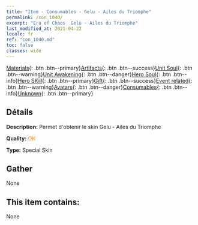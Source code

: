 ```yaml
---
title: "Item - Consumables - Gelu - Ailes du Triomphe"
permalink: /con_1040/
excerpt: "Era of Chaos  Gelu - Ailes du Triomphe"
last_modified_at: 2021-04-22
locale: fr
ref: "con_1040.md"
toc: false
classes: wide
---
```

 [Materials](/ItemsFR/){: .btn .btn--primary}[Artifacts](/ItemsFR/Artifacts/){: .btn .btn--success}[Unit Soul](/ItemsFR/UnitSoul/){: .btn .btn--warning}[Unit Awakening](/ItemsFR/UnitAwakening/){: .btn .btn--danger}[Hero Soul](/ItemsFR/HeroSoul/){: .btn .btn--info}[Hero SKill](/ItemsFR/HeroSkill/){: .btn .btn--primary}[Gift](/ItemsFR/Gift/){: .btn .btn--success}[Event related](/ItemsFR/Events/){: .btn .btn--warning}[Avatars](/ItemsFR/Avatars/){: .btn .btn--danger}[Consumables](/ItemsFR/Consumables/){: .btn .btn--info}[Unknown](/ItemsFR/Unknown/){: .btn .btn--primary}

## Détails
 **Description:** Permet d'obtenir le skin Gelu - Ailes du Triomphe

 **Quality:** <span style="color: #FF8C00">OK</span>

 **Type:** Special Skin

## Gather

  None

## This item contains:

  None

